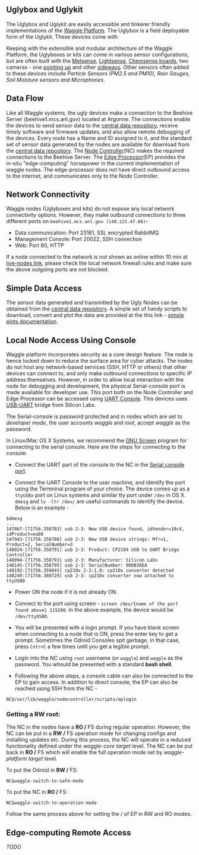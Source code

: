 ## Uglybox and Uglykit 

The Uglybox and Uglykit are easily accessible and tinkerer friendly implementations of the [Waggle Platform](http://wa8.gl/?page_id=154). The Uglybox is a field deployable form of the Uglykit. These devices come with 

Keeping with the extensible and modular architecture of the Waggle Platform, the Uglyboxes or kits can come in various sensor configurations, but are often built with the [Metsense](https://github.com/waggle-sensor/sensors/tree/master#metsense-hw-ver-31), [Lightsense](https://github.com/waggle-sensor/sensors/tree/master#lightsense-hw-ver-31), [Chemsense boards](https://github.com/waggle-sensor/sensors/tree/master#chemsense-hw-ver-passamaquoddy-bay), two cameras - one [pointing up](http://www.elpcctv.com/8mp-highdefinition-usb-camera-module-usb20-sony-imx179-color-cmos-sensor-75degree-lens-p-223.html) and other [sideways](http://www.elpcctv.com/5megapixel-usb-camera-module-usb20-omnivision-ov5640-color-cmos-sensor-21mm-lens-p-215.html). Other sensors often added to these devices include _Particle Sensors (PM2.5 and PM10), Rain Gauges, Soil Moisture sensors and Microphones_.

## Data Flow

Like all Waggle systems, the ugly devices make a connection to the Beehive Server (beehive1.mcs.anl.gov) located at Argonne. The connections enable the devices to send sensor data to the [central data repository](http://www.mcs.anl.gov/research/projects/waggle/downloads/beehive1/), receive timely software and firmware updates, and also allow remote debugging of the devices. Every node has a Name and ID assigned to it, and the standard set of sensor data generated by the nodes are available for download from the [central data repository](http://www.mcs.anl.gov/research/projects/waggle/downloads/beehive1/). The [Node Controller](http://www.hardkernel.com/main/products/prdt_info.php?g_code=G143703355573)(NC) makes the required connections to the Beehive Server. The [Edge Processor](http://www.hardkernel.com/main/products/prdt_info.php?g_code=G143452239825)(EP) provides the in-situ "edge-computing" horsepower in the current implementation of waggle nodes. The edge-processor does not have direct outbound access to the internet, and communicates only to the Node Controller. 

## Network Connectivity

Waggle nodes (Uglyboxes and kits) do not expose any local network connectivity options. However, they make outbound connections to 
three different ports on `beehive1.mcs.anl.gov (140.221.47.66)`- 
  - Data communication:  Port 23181, SSL encrypted RabbitMQ
  - Management Console: Port 20022, SSH connection
  - Web: Port 80, HTTP
  
  If a node connected to the network is not shown as online within 10 min at [live-nodes link](http://www.mcs.anl.gov/research/projects/waggle/downloads/beehive1/live-nodes.txt), please check the local network firewall rules and make sure the above outgoing 
  ports are not blocked. 
  
## Simple Data Access

The sensor data generated and transmitted by the Ugly Nodes can be obtained from the [central data repository](http://www.mcs.anl.gov/research/projects/waggle/downloads/beehive1/). A simple set of handy scripts to download, convert and plot the data are provided at 
the this link - [simple plots documentation](https://github.com/waggle-sensor/sensors/tree/develop/v3/reports#documentation). 

## Local Node Access Using Console

Waggle platform incorporates security as a core design feature. The node is hence locked down to reduce the surface area for cyber attacks. 
The nodes do not host any network-based services (SSH, HTTP or others) that other devices can connect to, and only make outbound 
connections to specific IP address themselves. However, in order to allow local interaction with the node for debugging and development, 
the physical Serial-console port is made available for developer use. This port both on the Node Controller and Edge Processor can be 
accessed using [UART Console](http://www.hardkernel.com/main/products/prdt_info.php?g_code=G134111883934). This devices uses [USB-UART](https://www.silabs.com/products/development-tools/software/usb-to-uart-bridge-vcp-drivers) bridge from Silicon Labs. 

The Serial-console is password protected and in nodes which are set to *developer mode*, the user accounts *waggle* and *root*, accept *waggle* as the password. 

In Linux/Mac OS X Systems, we recommend the [GNU Screen](https://www.gnu.org/software/screen/) program for connecting to the serial console. Here are the steps for connecting to the console: 

  - Connect the UART part of the console to the NC in the [Serial console port](http://dn.odroid.com/homebackup/201412042046401584.jpg).
  
  - Connect the UART Console to the user machine, and identify the port using the Termninal program of your choice. The device comes up as a `ttyUSBx` port on Linux systems and  similar tty port under `/dev` in OS X. `dmesg` and `ls -ltr /dev/` are useful commands to identify the device. Below is an example - 
  ```
$dmesg
...
147867-[71756.358783] usb 2-3: New USB device found, idVendor=10c4, idProduct=ea60
147943-[71756.358788] usb 2-3: New USB device strings: Mfr=1, Product=2, SerialNumber=3
148024-[71756.358791] usb 2-3: Product: CP2104 USB to UART Bridge Controller
148094-[71756.358793] usb 2-3: Manufacturer: Silicon Labs
148145-[71756.358795] usb 2-3: SerialNumber: 00DB36EA
148192-[71756.359693] cp210x 2-3:1.0: cp210x converter detected
148249:[71756.360729] usb 2-3: cp210x converter now attached to ttyUSB0
```
  
  - Power ON the node if it is not already ON.
  
  - Connect to the port using screen - 
    `screen /dev/{name of the port found above} 115200`. In the above example, the device would be `/dev/ttyUSB0`.
   
  - You will be presented with a login prompt. If you have blank screen when connecting to a node that is ON, press the enter key to get a prompt. Sometimes the Odroid Consoles spit garbage, in that case, press `Cntr+C` a few times until you get a legible prompt.
  
  - Login into the NC using `root` username (or `waggle`) and `waggle` as the password. You whould be presented with a standard **bash shell**. 
  
  - Following the above steps, a console cable can also be connected to the EP to gain access. In addition to direct console, the EP can also be reached using SSH from the NC - 
 ```
 NC$/usr/lib/waggle/nodecontroller/scripts/eplogin
 ```
 ### Getting a RW root:
 
 The NC in the nodes have a **RO /** FS during regular operation. However, the NC can be put in a **RW /** FS operation mode for changing  configs and installing updates etc. During this process, the NC will operate in a reduced functionality defined under the *waggle-core target* level. The NC can be put back in **RO /** FS which will enable the full operation mode set by *waggle-platform target* level.
 
 To put the Odroid in **RW /** FS: 
 ```
 NC$waggle-switch-to-safe-mode
 ```
 
 To put the NC in **RO /** FS: 
 
 ```
 NC$waggle-switch-to-operation-mode
 ```
 
Follow the same process above for setting the / of EP in RW and RO modes.  
 
## Edge-computing Remote Access

*TODO*



